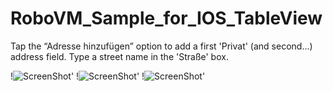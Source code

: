 RoboVM_Sample_for_IOS_TableView
===============================

Tap the “Adresse hinzufügen” option to add a first 'Privat' (and second...) address field. Type a street name in the 'Straße' box.

!![ScreenShot](https://github.com/Kourtessia/RoboVM_Sample_for_IOS_TableView/blob/master/RoboVM_Sample_for_IOS_TableView/images/addressbook.png?raw=true)'
!![ScreenShot](https://github.com/Kourtessia/RoboVM_Sample_for_IOS_TableView/blob/master/RoboVM_Sample_for_IOS_TableView/images/female.png?raw=true)'
!![ScreenShot](https://github.com/Kourtessia/RoboVM_Sample_for_IOS_TableView/blob/master/RoboVM_Sample_for_IOS_TableView/images/male.png?raw=true)'